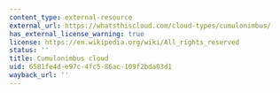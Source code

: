 ```yaml
---
content_type: external-resource
external_url: https://whatsthiscloud.com/cloud-types/cumulonimbus/
has_external_license_warning: true
license: https://en.wikipedia.org/wiki/All_rights_reserved
status: ''
title: Cumulonimbus cloud
uid: 6581fe4d-e97c-4fc5-86ac-109f2bda03d1
wayback_url: ''
---
```

